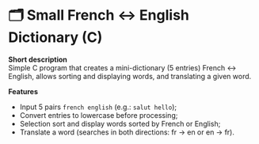 # 🗂 Small French ↔ English Dictionary (C)

**Short description**  
Simple C program that creates a mini-dictionary (5 entries) French ↔ English, allows sorting and displaying words, and translating a given word.

**Features**
- Input 5 pairs `french english` (e.g.: `salut hello`);
- Convert entries to lowercase before processing;
- Selection sort and display words sorted by French or English;
- Translate a word (searches in both directions: fr → en or en → fr).
